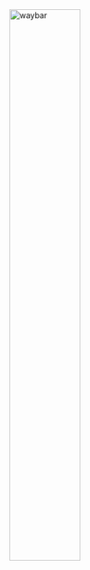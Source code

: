 <img width="50%" src="https://github.com/zaki031/Naoko/blob/main/screenshots/desktop.png" alt="waybar">

